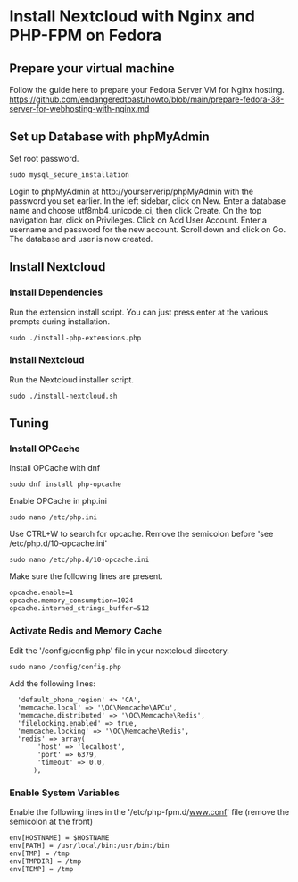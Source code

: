 # Install Nextcloud with Nginx and PHP-FPM on Fedora

## Prepare your virtual machine
Follow the guide here to prepare your Fedora Server VM for Nginx hosting.
https://github.com/endangeredtoast/howto/blob/main/prepare-fedora-38-server-for-webhosting-with-nginx.md

## Set up Database with phpMyAdmin
Set root password.
```
sudo mysql_secure_installation
```
Login to phpMyAdmin at http://yourserverip/phpMyAdmin with the password you set earlier.
In the left sidebar, click on New. Enter a database name and choose utf8mb4_unicode_ci, then click Create.
On the top navigation bar, click on Privileges. Click on Add User Account.
Enter a username and password for the new account. Scroll down and click on Go. The database and user is now created.

## Install Nextcloud
### Install Dependencies
Run the extension install script. You can just press enter at the various prompts during installation.
```
sudo ./install-php-extensions.php
```

### Install Nextcloud
Run the Nextcloud installer script.
```
sudo ./install-nextcloud.sh
```

## Tuning
### Install OPCache
Install OPCache with dnf
```
sudo dnf install php-opcache
```
Enable OPCache in php.ini
```
sudo nano /etc/php.ini
```
Use CTRL+W to search for opcache. Remove the semicolon before 'see /etc/php.d/10-opcache.ini'
```
sudo nano /etc/php.d/10-opcache.ini
```
Make sure the following lines are present.
```
opcache.enable=1
opcache.memory_consumption=1024
opcache.interned_strings_buffer=512
```


### Activate Redis and Memory Cache
Edit the '/config/config.php' file in your nextcloud directory.
```
sudo nano /config/config.php
```
Add the following lines:
```
  'default_phone_region' +> 'CA',
  'memcache.local' => '\OC\Memcache\APCu',
  'memcache.distributed' => '\OC\Memcache\Redis',
  'filelocking.enabled' => true,
  'memcache.locking' => '\OC\Memcache\Redis',
  'redis' => array(
       'host' => 'localhost',
       'port' => 6379,
       'timeout' => 0.0,
      ),
```


### Enable System Variables
Enable the following lines in the '/etc/php-fpm.d/www.conf' file (remove the semicolon at the front)
```
env[HOSTNAME] = $HOSTNAME
env[PATH] = /usr/local/bin:/usr/bin:/bin
env[TMP] = /tmp
env[TMPDIR] = /tmp
env[TEMP] = /tmp
```



